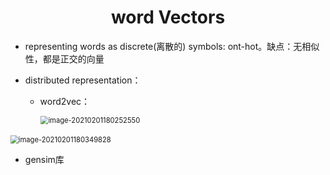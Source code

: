 <h1 align="center">word Vectors</h1>

* representing words as discrete(离散的) symbols:  ont-hot。缺点：无相似性，都是正交的向量

* distributed representation：

  * word2vec：

    <img src="C:\Users\Dell\AppData\Roaming\Typora\typora-user-images\image-20210201180252550.png" alt="image-20210201180252550" style="zoom:80%;" />

​       <img src="C:\Users\Dell\AppData\Roaming\Typora\typora-user-images\image-20210201180349828.png" alt="image-20210201180349828" style="zoom:80%;" />





* gensim库